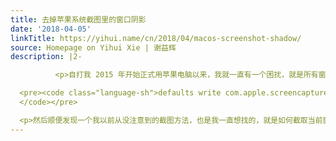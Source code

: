 ```yaml
---
title: 去掉苹果系统截图里的窗口阴影
date: '2018-04-05'
linkTitle: https://yihui.name/cn/2018/04/macos-screenshot-shadow/
source: Homepage on Yihui Xie | 谢益辉
description: |2-

          <p>自打我 2015 年开始正式用苹果电脑以来，我就一直有一个困扰，就是所有窗口边缘都有阴影。平时自己用用也就罢了，每当到了写教程、写书需要屏幕截图的时候，我心里就有阴影了，我实在不想要这个窗口阴影特效。最近实在忍不了，就放狗搜了一下，发现了一个<a href="http://osxdaily.com/2011/05/23/disable-shadow-screen-shots-mac/">部分解决方案</a>：</p>

  <pre><code class="language-sh">defaults write com.apple.screencapture disable-shadow -bool true
  </code></pre>

  <p>然后顺便发现一个我以前从没注意到的截图方法，也是我一直想找的，就是如何截取当前窗口。在 Windows 年代我知道怎么做，但 macOS 下从没研究过。今天才发现 Cmd + Shift + 4 之后按空格即可。我用的外置键盘，上面有截图键（PrtSc），所以是 Ctrl + PrtSc 然后空格。这下再也不用小心翼翼用鼠
---
```

